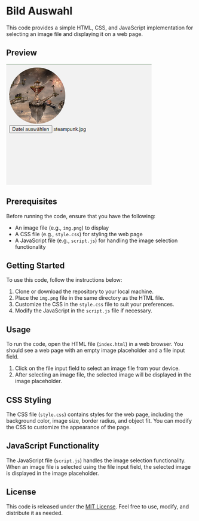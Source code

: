# Bild Auswahl

This code provides a simple HTML, CSS, and JavaScript implementation for selecting an image file and displaying it on a web page.

## Preview

![Preview](preview.png)

## Prerequisites

Before running the code, ensure that you have the following:

- An image file (e.g., `img.png`) to display
- A CSS file (e.g., `style.css`) for styling the web page
- A JavaScript file (e.g., `script.js`) for handling the image selection functionality

## Getting Started

To use this code, follow the instructions below:

1. Clone or download the repository to your local machine.
2. Place the `img.png` file in the same directory as the HTML file.
3. Customize the CSS in the `style.css` file to suit your preferences.
4. Modify the JavaScript in the `script.js` file if necessary.

## Usage

To run the code, open the HTML file (`index.html`) in a web browser. You should see a web page with an empty image placeholder and a file input field.

1. Click on the file input field to select an image file from your device.
2. After selecting an image file, the selected image will be displayed in the image placeholder.

## CSS Styling

The CSS file (`style.css`) contains styles for the web page, including the background color, image size, border radius, and object fit. You can modify the CSS to customize the appearance of the page.

## JavaScript Functionality

The JavaScript file (`script.js`) handles the image selection functionality. When an image file is selected using the file input field, the selected image is displayed in the image placeholder.

## License

This code is released under the [MIT License](LICENSE). Feel free to use, modify, and distribute it as needed.